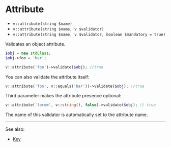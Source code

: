 # Attribute

- `v::attribute(string $name)`
- `v::attribute(string $name, v $validator)`
- `v::attribute(string $name, v $validator, boolean $mandatory = true)`

Validates an object attribute.

```php
$obj = new stdClass;
$obj->foo = 'bar';

v::attribute('foo')->validate($obj); //true
```

You can also validate the attribute itself:

```php
v::attribute('foo', v::equals('bar'))->validate($obj); //true
```

Third parameter makes the attribute presence optional:

```php
v::attribute('lorem', v::string(), false)->validate($obj); // true
```

The name of this validator is automatically set to the attribute name.

***
See also:

  * [Key](Key.md)
